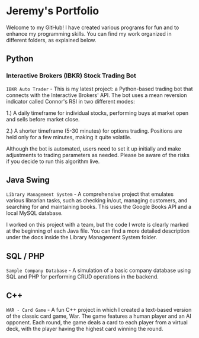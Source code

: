 # Jeremy's Portfolio
Welcome to my GitHub! I have created various programs for fun and to enhance my programming skills. You can find my work organized in different folders, as explained below.

## Python

### Interactive Brokers (IBKR) Stock Trading Bot
`IBKR Auto Trader` - This is my latest project: a Python-based trading bot that connects with the Interactive Brokers' API. The bot uses a mean reversion indicator called Connor's RSI in two different modes:

1.) A daily timeframe for individual stocks, performing buys at market open and sells before market close.

2.) A shorter timeframe (5-30 minutes) for options trading. Positions are held only for a few minutes, making it quite volatile.

Although the bot is automated, users need to set it up initially and make adjustments to trading parameters as needed. Please be aware of the risks if you decide to run this algorithm live.

## Java Swing
`Library Management System` - A comprehensive project that emulates various librarian tasks, such as checking in/out, managing customers, and searching for and maintaining books. This uses the Google Books API and a local MySQL database.

I worked on this project with a team, but the code I wrote is clearly marked at the beginning of each Java file. You can find a more detailed description under the docs inside the Library Management System folder.

## SQL / PHP
`Sample Company Database` - A simulation of a basic company database using SQL and PHP for performing CRUD operations in the backend.

## C++
`WAR - Card Game` - A fun C++ project in which I created a text-based version of the classic card game, War. The game features a human player and an AI opponent. Each round, the game deals a card to each player from a virtual deck, with the player having the highest card winning the round.
